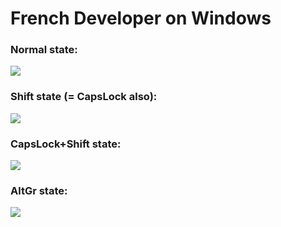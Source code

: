 # French Developer on Windows

### Normal state:
<img src="http://i.imgur.com/hE7vgYQ.jpg">

### Shift state (= CapsLock also):
<img src="http://i.imgur.com/ZI5mN3P.jpg">

### CapsLock+Shift state:
<img src="http://i.imgur.com/dwR9H0O.jpg">

### AltGr state:
<img src="http://i.imgur.com/U40NG5R.jpg">

